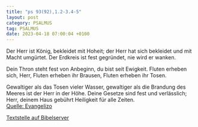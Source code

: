 ```yaml
---
title: "ps 93(92),1.2-3.4-5"
layout: post
category: PSALMUS
tag: PSALMUS
date: 2023-04-18 07:00:04 +0100
---
```

Der Herr ist König, bekleidet mit Hoheit;
der Herr hat sich bekleidet und mit Macht umgürtet.
Der Erdkreis ist fest gegründet,
nie wird er wanken.

Dein Thron steht fest von Anbeginn,
du bist seit Ewigkeit.
Fluten erheben sich, Herr,
Fluten erheben ihr Brausen,
Fluten erheben ihr Tosen.<!--more-->

Gewaltiger als das Tosen vieler Wasser,
gewaltiger als die Brandung des Meeres
ist der Herr in der Höhe.
Deine Gesetze sind fest und verlässlich;
Herr, deinem Haus gebührt Heiligkeit
für alle Zeiten.<br>
[Quelle: Evangelizo](https://evangeliumtagfuertag.org/DE/gospel)

[Textstelle auf Bibelserver](https://www.bibleserver.com/EU/ps93(92),1.2-3.4-5)
